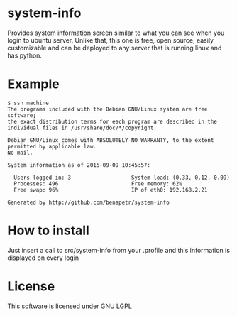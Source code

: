 # system-info
Provides system information screen similar to what you can see when you login to ubuntu server. Unlike that, this one is free, open source, easily customizable and can be deployed to any server that is running linux and has python.

Example
=========

```
$ ssh machine
The programs included with the Debian GNU/Linux system are free software;
the exact distribution terms for each program are described in the
individual files in /usr/share/doc/*/copyright.

Debian GNU/Linux comes with ABSOLUTELY NO WARRANTY, to the extent
permitted by applicable law.
No mail.

System information as of 2015-09-09 10:45:57:

  Users logged in: 3                   System load: (0.33, 0.12, 0.09)     
  Processes: 496                       Free memory: 62%                    
  Free swap: 96%                       IP of eth0: 192.168.2.21            

Generated by http://github.com/benapetr/system-info
```

How to install
================

Just insert a call to src/system-info from your .profile and this information is displayed on every login

License
==========

This software is licensed under GNU LGPL
